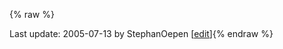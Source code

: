 {% raw %}

Last update: 2005-07-13 by StephanOepen [[edit](https://github.com/delph-in/docs/wiki/DelphinKobe/_edit)]{% endraw %}